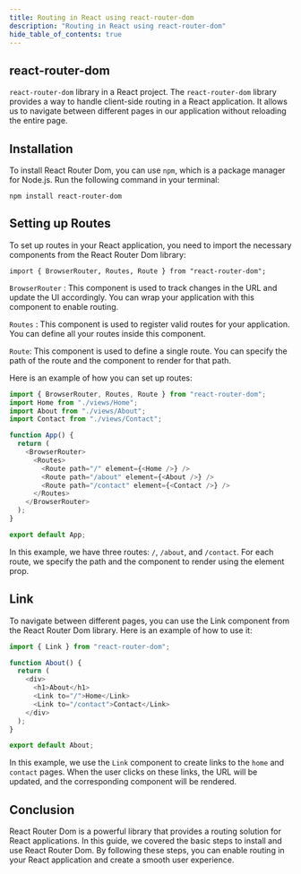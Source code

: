 ```yaml
---
title: Routing in React using react-router-dom
description: "Routing in React using react-router-dom"
hide_table_of_contents: true
---
```


## react-router-dom

`react-router-dom` library in a React project. The `react-router-dom` library provides a way to handle client-side routing in a React application. It allows us to navigate between different pages in our application without reloading the entire page.

## Installation

To install React Router Dom, you can use `npm`, which is a package manager for Node.js. Run the following command in your terminal:

`npm install react-router-dom`

## Setting up Routes

To set up routes in your React application, you need to import the necessary components from the React Router Dom library:

`import { BrowserRouter, Routes, Route } from "react-router-dom";`

`BrowserRouter` : This component is used to track changes in the URL and update the UI accordingly. You can wrap your application with this component to enable routing.

`Routes` : This component is used to register valid routes for your application. You can define all your routes inside this component.

`Route`: This component is used to define a single route. You can specify the path of the route and the component to render for that path.

Here is an example of how you can set up routes:

```js
import { BrowserRouter, Routes, Route } from "react-router-dom";
import Home from "./views/Home";
import About from "./views/About";
import Contact from "./views/Contact";

function App() {
  return (
    <BrowserRouter>
      <Routes>
        <Route path="/" element={<Home />} />
        <Route path="/about" element={<About />} />
        <Route path="/contact" element={<Contact />} />
      </Routes>
    </BrowserRouter>
  );
}

export default App;
```

In this example, we have three routes: `/`, `/about`, and `/contact`. For each route, we specify the path and the component to render using the element prop.

## Link

To navigate between different pages, you can use the Link component from the React Router Dom library. Here is an example of how to use it:

```js 
import { Link } from "react-router-dom";

function About() {
  return (
    <div>
      <h1>About</h1>
      <Link to="/">Home</Link>
      <Link to="/contact">Contact</Link>
    </div>
  );
}

export default About;

```

In this example, we use the `Link` component to create links to the `home` and `contact` pages. When the user clicks on these links, the URL will be updated, and the corresponding component will be rendered.

## Conclusion

React Router Dom is a powerful library that provides a routing solution for React applications. In this guide, we covered the basic steps to install and use React Router Dom. By following these steps, you can enable routing in your React application and create a smooth user experience.